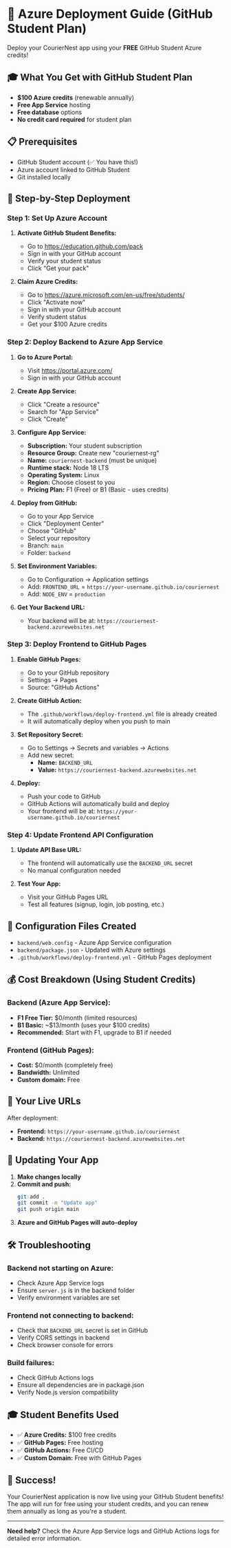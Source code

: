 # 🚀 Azure Deployment Guide (GitHub Student Plan)

Deploy your CourierNest app using your **FREE** GitHub Student Azure credits!

## 🎓 What You Get with GitHub Student Plan

- **$100 Azure credits** (renewable annually)
- **Free App Service** hosting
- **Free database** options
- **No credit card required** for student plan

## 📋 Prerequisites

- GitHub Student account (✅ You have this!)
- Azure account linked to GitHub Student
- Git installed locally

## 🎯 Step-by-Step Deployment

### Step 1: Set Up Azure Account

1. **Activate GitHub Student Benefits:**
   - Go to https://education.github.com/pack
   - Sign in with your GitHub account
   - Verify your student status
   - Click "Get your pack"

2. **Claim Azure Credits:**
   - Go to https://azure.microsoft.com/en-us/free/students/
   - Click "Activate now"
   - Sign in with your GitHub account
   - Verify student status
   - Get your $100 Azure credits

### Step 2: Deploy Backend to Azure App Service

1. **Go to Azure Portal:**
   - Visit https://portal.azure.com/
   - Sign in with your GitHub account

2. **Create App Service:**
   - Click "Create a resource"
   - Search for "App Service"
   - Click "Create"

3. **Configure App Service:**
   - **Subscription:** Your student subscription
   - **Resource Group:** Create new "couriernest-rg"
   - **Name:** `couriernest-backend` (must be unique)
   - **Runtime stack:** Node 18 LTS
   - **Operating System:** Linux
   - **Region:** Choose closest to you
   - **Pricing Plan:** F1 (Free) or B1 (Basic - uses credits)

4. **Deploy from GitHub:**
   - Go to your App Service
   - Click "Deployment Center"
   - Choose "GitHub"
   - Select your repository
   - Branch: `main`
   - Folder: `backend`

5. **Set Environment Variables:**
   - Go to Configuration → Application settings
   - Add: `FRONTEND_URL` = `https://your-username.github.io/couriernest`
   - Add: `NODE_ENV` = `production`

6. **Get Your Backend URL:**
   - Your backend will be at: `https://couriernest-backend.azurewebsites.net`

### Step 3: Deploy Frontend to GitHub Pages

1. **Enable GitHub Pages:**
   - Go to your GitHub repository
   - Settings → Pages
   - Source: "GitHub Actions"

2. **Create GitHub Action:**
   - The `.github/workflows/deploy-frontend.yml` file is already created
   - It will automatically deploy when you push to main

3. **Set Repository Secret:**
   - Go to Settings → Secrets and variables → Actions
   - Add new secret:
     - **Name:** `BACKEND_URL`
     - **Value:** `https://couriernest-backend.azurewebsites.net`

4. **Deploy:**
   - Push your code to GitHub
   - GitHub Actions will automatically build and deploy
   - Your frontend will be at: `https://your-username.github.io/couriernest`

### Step 4: Update Frontend API Configuration

1. **Update API Base URL:**
   - The frontend will automatically use the `BACKEND_URL` secret
   - No manual configuration needed

2. **Test Your App:**
   - Visit your GitHub Pages URL
   - Test all features (signup, login, job posting, etc.)

## 🔧 Configuration Files Created

- `backend/web.config` - Azure App Service configuration
- `backend/package.json` - Updated with Azure settings
- `.github/workflows/deploy-frontend.yml` - GitHub Pages deployment

## 💰 Cost Breakdown (Using Student Credits)

### Backend (Azure App Service):
- **F1 Free Tier:** $0/month (limited resources)
- **B1 Basic:** ~$13/month (uses your $100 credits)
- **Recommended:** Start with F1, upgrade to B1 if needed

### Frontend (GitHub Pages):
- **Cost:** $0/month (completely free)
- **Bandwidth:** Unlimited
- **Custom domain:** Free

## 🎉 Your Live URLs

After deployment:
- **Frontend:** `https://your-username.github.io/couriernest`
- **Backend:** `https://couriernest-backend.azurewebsites.net`

## 🔄 Updating Your App

1. **Make changes locally**
2. **Commit and push:**
   ```bash
   git add .
   git commit -m "Update app"
   git push origin main
   ```
3. **Azure and GitHub Pages will auto-deploy**

## 🛠️ Troubleshooting

### Backend not starting on Azure:
- Check Azure App Service logs
- Ensure `server.js` is in the backend folder
- Verify environment variables are set

### Frontend not connecting to backend:
- Check that `BACKEND_URL` secret is set in GitHub
- Verify CORS settings in backend
- Check browser console for errors

### Build failures:
- Check GitHub Actions logs
- Ensure all dependencies are in package.json
- Verify Node.js version compatibility

## 🎓 Student Benefits Used

- ✅ **Azure Credits:** $100 free credits
- ✅ **GitHub Pages:** Free hosting
- ✅ **GitHub Actions:** Free CI/CD
- ✅ **Custom Domain:** Free with GitHub Pages

## 🚀 Success!

Your CourierNest application is now live using your GitHub Student benefits! The app will run for free using your student credits, and you can renew them annually as long as you're a student.

---

**Need help?** Check the Azure App Service logs and GitHub Actions logs for detailed error information.
